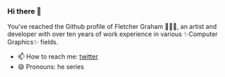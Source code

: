 ### Hi there 👋

<!--
**fletchgraham/fletchgraham** is a ✨ _special_ ✨ repository because its `README.md` (this file) appears on your GitHub profile.

Here are some ideas to get you started:

- 🤔 I’m looking for help with ...
- ⚡ Fun fact: ...
-->

You've reached the Github profile of Fletcher Graham 👨🏻‍💻, an artist and developer with over ten years of work experience in various ✨Computer Graphics✨ fields.

- 📫 How to reach me: [twitter](https://twitter.com/fletchgraham)
- 😄 Pronouns: he series
